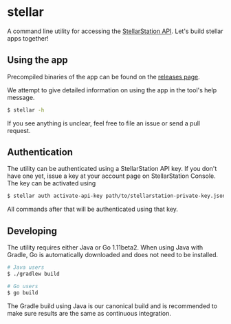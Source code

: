 # stellar

A command line utility for accessing the [StellarStation API](https://github.com/infostellarinc/stellarstation-api).
Let's build stellar apps together!

## Using the app

Precompiled binaries of the app can be found on the [releases page](https://github.com/infostellarinc/stellarcli/releases).

We attempt to give detailed information on using the app in the tool's help message.

```bash
$ stellar -h
```

If you see anything is unclear, feel free to file an issue or send a pull request.

## Authentication

The utility can be authenticated using a StellarStation API key. If you don't have one yet,
issue a key at your account page on StellarStation Console. The key can be activated using

```bash
$ stellar auth activate-api-key path/to/stellarstation-private-key.json
```

All commands after that will be authenticated using that key.

## Developing

The utility requires either Java or Go 1.11beta2. When using Java with Gradle, Go is automatically
downloaded and does not need to be installed.

```bash
# Java users
$ ./gradlew build

# Go users
$ go build
```

The Gradle build using Java is our canonical build and is recommended to make sure results are
the same as continuous integration.
